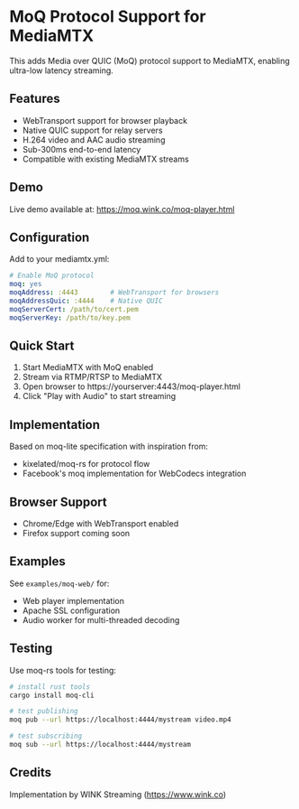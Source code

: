 # MoQ Protocol Support for MediaMTX

This adds Media over QUIC (MoQ) protocol support to MediaMTX, enabling ultra-low latency streaming.

## Features

- WebTransport support for browser playback
- Native QUIC support for relay servers
- H.264 video and AAC audio streaming
- Sub-300ms end-to-end latency
- Compatible with existing MediaMTX streams

## Demo

Live demo available at: https://moq.wink.co/moq-player.html

## Configuration

Add to your mediamtx.yml:

```yaml
# Enable MoQ protocol
moq: yes
moqAddress: :4443        # WebTransport for browsers
moqAddressQuic: :4444    # Native QUIC
moqServerCert: /path/to/cert.pem
moqServerKey: /path/to/key.pem
```

## Quick Start

1. Start MediaMTX with MoQ enabled
2. Stream via RTMP/RTSP to MediaMTX 
3. Open browser to https://yourserver:4443/moq-player.html
4. Click "Play with Audio" to start streaming

## Implementation

Based on moq-lite specification with inspiration from:
- kixelated/moq-rs for protocol flow
- Facebook's moq implementation for WebCodecs integration

## Browser Support

- Chrome/Edge with WebTransport enabled
- Firefox support coming soon

## Examples

See `examples/moq-web/` for:
- Web player implementation
- Apache SSL configuration  
- Audio worker for multi-threaded decoding

## Testing

Use moq-rs tools for testing:
```bash
# install rust tools
cargo install moq-cli

# test publishing
moq pub --url https://localhost:4444/mystream video.mp4

# test subscribing  
moq sub --url https://localhost:4444/mystream
```

## Credits

Implementation by WINK Streaming (https://www.wink.co)